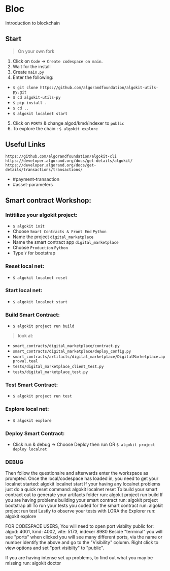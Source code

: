 # Bloc
Introduction to blockchain

## Start
> On your own fork
1. Click on `Code` -> `Create codespace on main`.
2. Wait for the install
3. Create `main.py`
4. Enter the following:
  - `$ git clone https://github.com/algorandfoundation/algokit-utils-py.git`
  - `$ cd algokit-utils-py`
  - `$ pip install .`
  - `$ cd ..`
  - `$ algokit localnet start`
5. Click on `PORTS` & change algod/kmd/indexer to `public`
6. To explore the chain : `$ algokit explore`

## Useful Links
`https://github.com/algorandfoundation/algokit-cli`
`https://developer.algorand.org/docs/get-details/algokit/`
`https://developer.algorand.org/docs/get-details/transactions/transactions/`
- #payment-transaction
- #asset-parameters

## Smart contract Workshop:

### Intitilize your algokit project:
- `$ algokit init`
- Choose `Smart Contracts & Front End` `Python`
- Name the project `digital_marketplace`
- Name the smart contract app `digital_marketplace`
- Choose `Production` `Python`
- Type `Y` for bootstrap

### Reset local net:
- `$ algokit localnet reset`

### Start local net:
- `$ algokit localnet start`

### Build Smart Contract:
- `$ algokit project run build`

> look at:
- `smart_contracts/digital_marketplace/contract.py`
- `smart_contracts/digital_marketplace/deploy_config.py`
- `smart_contracts/artifacts/digital_marketplace/DigitalMarketplace.approval.teal`
- `tests/digital_marketplace_client_test.py`
- `tests/digital_marketplace_test.py`

### Test Smart Contract:
- `$ algokit project run test`

### Explore local net:
- `$ algokit explore`

### Deploy Smart Contract:
- Click run & debug -> Choose Deploy then run OR `$ algokit project deploy localnet`


### DEBUG
Then follow the questionaire and afterwards enter the workspace as prompted.
Once the local/codespace has loaded in, you need to get your localnet started:
algokit localnet start
If your having any localnet problems just do a quick reset command:
algokit localnet reset
To build your smart contract out to generate your artifacts folder run:
algokit project run build
If you are having problems building your smart contract run:
algokit project bootstrap all
To run your tests you coded for the smart contract run:
algokit project run test
Lastly to observe your tests with LORA the Explorer run:
algokit explore

FOR CODESPACE USERS, You will need to open port visbilty public for:
algod: 4001, kmd: 4002, vite: 5173, indexer 8980
Beside "terminal" you will see "ports" when clicked you will see many different ports, via the name or number identify the above and go to the "Visibility" column. Right click to view options and set "port visibilty" to "public".

If you are having intense set up problems, to find out what you may be missing run:
algokit doctor
